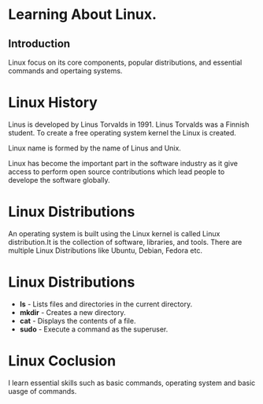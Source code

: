 # Learning About Linux.

## Introduction

Linux focus on its core components, popular distributions, and essential commands and opertaing systems.

# Linux History

Linus is developed by Linus Torvalds in 1991. Linus Torvalds was a Finnish student. To create a free operating system kernel the Linux is created.

Linux name is formed by the name of Linus and Unix.

Linux has become the important part in the software industry as it give access to perform open source contributions which lead people to develope the software globally.

# Linux Distributions

An operating system is built using the Linux kernel is called Linux distribution.It is the collection of software, libraries, and tools.
There are multiple Linux Distributions like Ubuntu, Debian, Fedora etc.

# Linux Distributions

- **ls** - Lists files and directories in the current directory.
- **mkdir** - Creates a new directory.
- **cat** - Displays the contents of a file.
- **sudo** - Execute a command as the superuser.

# Linux Coclusion

I learn essential skills such as basic commands, operating system and basic uasge of commands.
